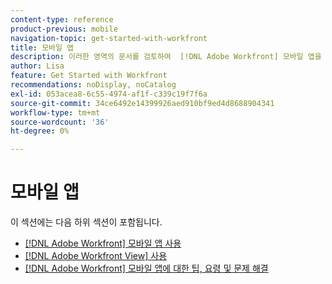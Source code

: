```yaml
---
content-type: reference
product-previous: mobile
navigation-topic: get-started-with-workfront
title: 모바일 앱
description: 이러한 영역의 문서를 검토하여  [!DNL Adobe Workfront] 모바일 앱을 사용하는 방법을 알아보십시오.
author: Lisa
feature: Get Started with Workfront
recommendations: noDisplay, noCatalog
exl-id: 053acea8-6c55-4974-af1f-c339c19f7f6a
source-git-commit: 34ce6492e14399926aed910bf9ed4d8688904341
workflow-type: tm+mt
source-wordcount: '36'
ht-degree: 0%

---
```


# 모바일 앱

이 섹션에는 다음 하위 섹션이 포함됩니다.

* [&#x200B; [!DNL Adobe Workfront] 모바일 앱 사용](../../workfront-basics/mobile-apps/using-the-workfront-mobile-app/use-the-mobile-app.md)
* [&#x200B; [!DNL Adobe Workfront View] 사용](../../workfront-basics/mobile-apps/using-workfront-view/use-workfront-view.md)
* [&#x200B; [!DNL Adobe Workfront] 모바일 앱에 대한 팁, 요령 및 문제 해결](../../workfront-basics/mobile-apps/tips-tricks-and-troubleshooting/tips-tricks-and-troubleshooting-mobile.md)
